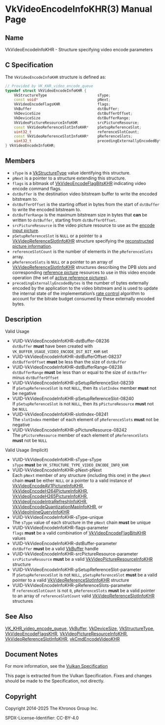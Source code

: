 # VkVideoEncodeInfoKHR(3) Manual Page

## Name

VkVideoEncodeInfoKHR - Structure specifying video encode parameters



## [](#_c_specification)C Specification

The `VkVideoEncodeInfoKHR` structure is defined as:

```c++
// Provided by VK_KHR_video_encode_queue
typedef struct VkVideoEncodeInfoKHR {
    VkStructureType                       sType;
    const void*                           pNext;
    VkVideoEncodeFlagsKHR                 flags;
    VkBuffer                              dstBuffer;
    VkDeviceSize                          dstBufferOffset;
    VkDeviceSize                          dstBufferRange;
    VkVideoPictureResourceInfoKHR         srcPictureResource;
    const VkVideoReferenceSlotInfoKHR*    pSetupReferenceSlot;
    uint32_t                              referenceSlotCount;
    const VkVideoReferenceSlotInfoKHR*    pReferenceSlots;
    uint32_t                              precedingExternallyEncodedBytes;
} VkVideoEncodeInfoKHR;
```

## [](#_members)Members

- `sType` is a [VkStructureType](https://registry.khronos.org/vulkan/specs/latest/man/html/VkStructureType.html) value identifying this structure.
- `pNext` is a pointer to a structure extending this structure.
- `flags` is a bitmask of [VkVideoEncodeFlagBitsKHR](https://registry.khronos.org/vulkan/specs/latest/man/html/VkVideoEncodeFlagBitsKHR.html) indicating video encode command flags.
- `dstBuffer` is the destination video bitstream buffer to write the encoded bitstream to.
- `dstBufferOffset` is the starting offset in bytes from the start of `dstBuffer` to write the encoded bitstream to.
- `dstBufferRange` is the maximum bitstream size in bytes that **can** be written to `dstBuffer`, starting from `dstBufferOffset`.
- `srcPictureResource` is the video picture resource to use as the [encode input picture](https://registry.khronos.org/vulkan/specs/latest/html/vkspec.html#encode-input-picture).
- `pSetupReferenceSlot` is `NULL` or a pointer to a [VkVideoReferenceSlotInfoKHR](https://registry.khronos.org/vulkan/specs/latest/man/html/VkVideoReferenceSlotInfoKHR.html) structure specifying the [reconstructed picture information](https://registry.khronos.org/vulkan/specs/latest/html/vkspec.html#encode-reconstructed-picture-info).
- `referenceSlotCount` is the number of elements in the `pReferenceSlots` array.
- `pReferenceSlots` is `NULL` or a pointer to an array of [VkVideoReferenceSlotInfoKHR](https://registry.khronos.org/vulkan/specs/latest/man/html/VkVideoReferenceSlotInfoKHR.html) structures describing the DPB slots and corresponding [reference picture](https://registry.khronos.org/vulkan/specs/latest/html/vkspec.html#reference-picture) resources to use in this video encode operation (the set of [active reference pictures](https://registry.khronos.org/vulkan/specs/latest/html/vkspec.html#active-reference-pictures)).
- `precedingExternallyEncodedBytes` is the number of bytes externally encoded by the application to the video bitstream and is used to update the internal state of the implementation’s [rate control](https://registry.khronos.org/vulkan/specs/latest/html/vkspec.html#encode-rate-control) algorithm to account for the bitrate budget consumed by these externally encoded bytes.

## [](#_description)Description

Valid Usage

- [](#VUID-VkVideoEncodeInfoKHR-dstBuffer-08236)VUID-VkVideoEncodeInfoKHR-dstBuffer-08236  
  `dstBuffer` **must** have been created with `VK_BUFFER_USAGE_VIDEO_ENCODE_DST_BIT_KHR` set
- [](#VUID-VkVideoEncodeInfoKHR-dstBufferOffset-08237)VUID-VkVideoEncodeInfoKHR-dstBufferOffset-08237  
  `dstBufferOffset` **must** be less than the size of `dstBuffer`
- [](#VUID-VkVideoEncodeInfoKHR-dstBufferRange-08238)VUID-VkVideoEncodeInfoKHR-dstBufferRange-08238  
  `dstBufferRange` **must** be less than or equal to the size of `dstBuffer` minus `dstBufferOffset`
- [](#VUID-VkVideoEncodeInfoKHR-pSetupReferenceSlot-08239)VUID-VkVideoEncodeInfoKHR-pSetupReferenceSlot-08239  
  If `pSetupReferenceSlot` is not `NULL`, then its `slotIndex` member **must** not be negative
- [](#VUID-VkVideoEncodeInfoKHR-pSetupReferenceSlot-08240)VUID-VkVideoEncodeInfoKHR-pSetupReferenceSlot-08240  
  If `pSetupReferenceSlot` is not `NULL`, then its `pPictureResource` **must** not be `NULL`
- [](#VUID-VkVideoEncodeInfoKHR-slotIndex-08241)VUID-VkVideoEncodeInfoKHR-slotIndex-08241  
  The `slotIndex` member of each element of `pReferenceSlots` **must** not be negative
- [](#VUID-VkVideoEncodeInfoKHR-pPictureResource-08242)VUID-VkVideoEncodeInfoKHR-pPictureResource-08242  
  The `pPictureResource` member of each element of `pReferenceSlots` **must** not be `NULL`

Valid Usage (Implicit)

- [](#VUID-VkVideoEncodeInfoKHR-sType-sType)VUID-VkVideoEncodeInfoKHR-sType-sType  
  `sType` **must** be `VK_STRUCTURE_TYPE_VIDEO_ENCODE_INFO_KHR`
- [](#VUID-VkVideoEncodeInfoKHR-pNext-pNext)VUID-VkVideoEncodeInfoKHR-pNext-pNext  
  Each `pNext` member of any structure (including this one) in the `pNext` chain **must** be either `NULL` or a pointer to a valid instance of [VkVideoEncodeAV1PictureInfoKHR](https://registry.khronos.org/vulkan/specs/latest/man/html/VkVideoEncodeAV1PictureInfoKHR.html), [VkVideoEncodeH264PictureInfoKHR](https://registry.khronos.org/vulkan/specs/latest/man/html/VkVideoEncodeH264PictureInfoKHR.html), [VkVideoEncodeH265PictureInfoKHR](https://registry.khronos.org/vulkan/specs/latest/man/html/VkVideoEncodeH265PictureInfoKHR.html), [VkVideoEncodeIntraRefreshInfoKHR](https://registry.khronos.org/vulkan/specs/latest/man/html/VkVideoEncodeIntraRefreshInfoKHR.html), [VkVideoEncodeQuantizationMapInfoKHR](https://registry.khronos.org/vulkan/specs/latest/man/html/VkVideoEncodeQuantizationMapInfoKHR.html), or [VkVideoInlineQueryInfoKHR](https://registry.khronos.org/vulkan/specs/latest/man/html/VkVideoInlineQueryInfoKHR.html)
- [](#VUID-VkVideoEncodeInfoKHR-sType-unique)VUID-VkVideoEncodeInfoKHR-sType-unique  
  The `sType` value of each structure in the `pNext` chain **must** be unique
- [](#VUID-VkVideoEncodeInfoKHR-flags-parameter)VUID-VkVideoEncodeInfoKHR-flags-parameter  
  `flags` **must** be a valid combination of [VkVideoEncodeFlagBitsKHR](https://registry.khronos.org/vulkan/specs/latest/man/html/VkVideoEncodeFlagBitsKHR.html) values
- [](#VUID-VkVideoEncodeInfoKHR-dstBuffer-parameter)VUID-VkVideoEncodeInfoKHR-dstBuffer-parameter  
  `dstBuffer` **must** be a valid [VkBuffer](https://registry.khronos.org/vulkan/specs/latest/man/html/VkBuffer.html) handle
- [](#VUID-VkVideoEncodeInfoKHR-srcPictureResource-parameter)VUID-VkVideoEncodeInfoKHR-srcPictureResource-parameter  
  `srcPictureResource` **must** be a valid [VkVideoPictureResourceInfoKHR](https://registry.khronos.org/vulkan/specs/latest/man/html/VkVideoPictureResourceInfoKHR.html) structure
- [](#VUID-VkVideoEncodeInfoKHR-pSetupReferenceSlot-parameter)VUID-VkVideoEncodeInfoKHR-pSetupReferenceSlot-parameter  
  If `pSetupReferenceSlot` is not `NULL`, `pSetupReferenceSlot` **must** be a valid pointer to a valid [VkVideoReferenceSlotInfoKHR](https://registry.khronos.org/vulkan/specs/latest/man/html/VkVideoReferenceSlotInfoKHR.html) structure
- [](#VUID-VkVideoEncodeInfoKHR-pReferenceSlots-parameter)VUID-VkVideoEncodeInfoKHR-pReferenceSlots-parameter  
  If `referenceSlotCount` is not `0`, `pReferenceSlots` **must** be a valid pointer to an array of `referenceSlotCount` valid [VkVideoReferenceSlotInfoKHR](https://registry.khronos.org/vulkan/specs/latest/man/html/VkVideoReferenceSlotInfoKHR.html) structures

## [](#_see_also)See Also

[VK\_KHR\_video\_encode\_queue](https://registry.khronos.org/vulkan/specs/latest/man/html/VK_KHR_video_encode_queue.html), [VkBuffer](https://registry.khronos.org/vulkan/specs/latest/man/html/VkBuffer.html), [VkDeviceSize](https://registry.khronos.org/vulkan/specs/latest/man/html/VkDeviceSize.html), [VkStructureType](https://registry.khronos.org/vulkan/specs/latest/man/html/VkStructureType.html), [VkVideoEncodeFlagsKHR](https://registry.khronos.org/vulkan/specs/latest/man/html/VkVideoEncodeFlagsKHR.html), [VkVideoPictureResourceInfoKHR](https://registry.khronos.org/vulkan/specs/latest/man/html/VkVideoPictureResourceInfoKHR.html), [VkVideoReferenceSlotInfoKHR](https://registry.khronos.org/vulkan/specs/latest/man/html/VkVideoReferenceSlotInfoKHR.html), [vkCmdEncodeVideoKHR](https://registry.khronos.org/vulkan/specs/latest/man/html/vkCmdEncodeVideoKHR.html)

## [](#_document_notes)Document Notes

For more information, see the [Vulkan Specification](https://registry.khronos.org/vulkan/specs/latest/html/vkspec.html#VkVideoEncodeInfoKHR)

This page is extracted from the Vulkan Specification. Fixes and changes should be made to the Specification, not directly.

## [](#_copyright)Copyright

Copyright 2014-2025 The Khronos Group Inc.

SPDX-License-Identifier: CC-BY-4.0